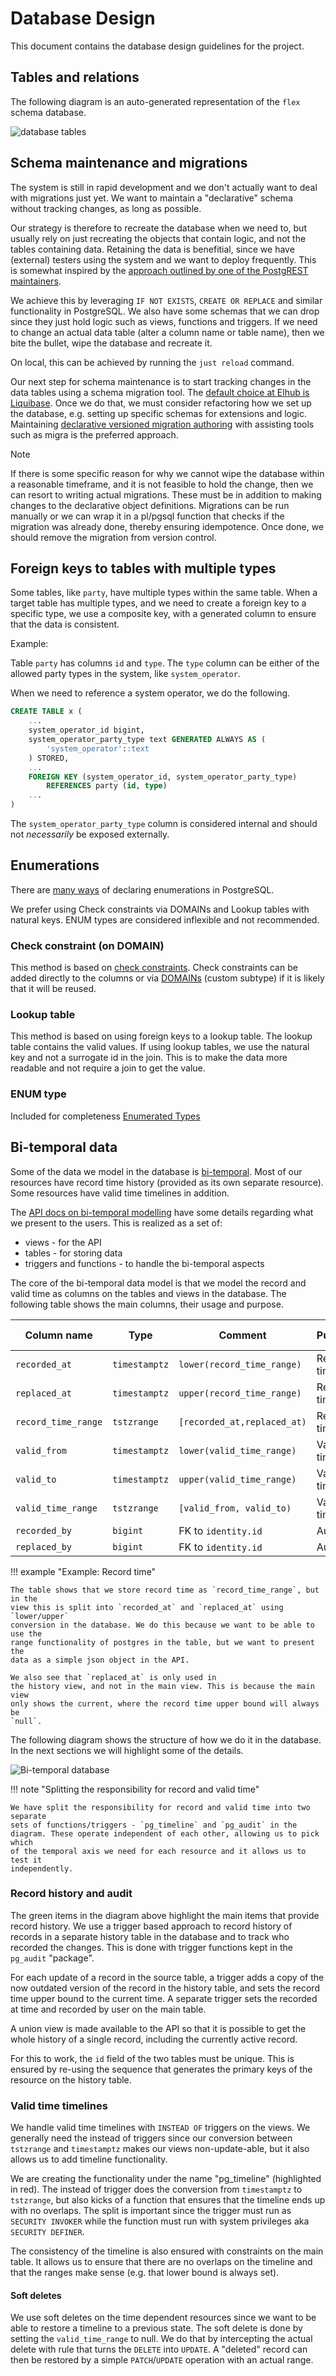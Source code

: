 # Database Design

This document contains the database design guidelines for the project.

## Tables and relations

The following diagram is an auto-generated representation of the `flex` schema database.

![database tables](../diagrams/tables.png)

## Schema maintenance and migrations

The system is still in rapid development and we don't actually want to deal with
migrations just yet. We want to maintain a "declarative" schema without tracking
changes, as long as possible.

Our strategy is therefore to recreate the database when we need to, but usually
rely on just recreating the objects that contain logic, and not the tables
containing data. Retaining the data is benefitial, since we have (external)
testers using the system and we want to deploy frequently. This is somewhat
inspired by the
[approach outlined by one of the PostgREST maintainers](https://github.com/PostgREST/postgrest/discussions/2999#discussioncomment-7592206).

We achieve this by leveraging `IF NOT EXISTS`, `CREATE OR REPLACE` and similar
functionality in PostgreSQL. We also have some schemas that we can drop since
they just hold logic such as views, functions and triggers. If we need to change
an actual data table (alter a column name or table name), then we bite the
bullet, wipe the database and recreate it.

On local, this can be achieved by running the `just reload` command.

Our next step for schema maintenance is to start tracking changes in the data
tables using a schema migration tool. The
[default choice at Elhub is Liquibase](https://elhub.atlassian.net/wiki/spaces/ELHUBDEV/pages/1214163591/AD-50+-+Liquibase).
Once we do that, we must consider refactoring how we set up the database, e.g.
setting up specific schemas for extensions and logic. Maintaining [declarative
versioned migration
authoring](https://atlasgo.io/concepts/declarative-vs-versioned#migration-authoring)
with assisting tools such as migra is the preferred approach.

> [!NOTE]
> If there is some specific reason for why we cannot wipe the database
> within a reasonable timeframe, and it is not feasible to hold the change, then
> we can resort to writing actual migrations. These must be in addition to
> making changes to the declarative object definitions. Migrations can be run
> manually or we can wrap it in a pl/pgsql function that checks if the migration
> was already done, thereby ensuring idempotence. Once done, we should remove
> the migration from version control.

## Foreign keys to tables with multiple types

Some tables, like `party`, have multiple types within the same table. When a
target table has multiple types, and we need to create a foreign key to a
specific type, we use a composite key, with a generated column to ensure that
the data is consistent.

Example:

Table `party` has columns `id` and `type`. The `type` column can be either of
the allowed party types in the system, like `system_operator`.

When we need to reference a system operator, we do the following.

```sql
CREATE TABLE x (
    ...
    system_operator_id bigint,
    system_operator_party_type text GENERATED ALWAYS AS (
        'system_operator'::text
    ) STORED,
    ...
    FOREIGN KEY (system_operator_id, system_operator_party_type)
        REFERENCES party (id, type)
    ...
)
```

The `system_operator_party_type` column is considered internal and should not
_necessarily_ be exposed externally.

## Enumerations

There are
[many ways](https://stackoverflow.com/questions/10923213/postgres-enum-data-type-or-check-constraint)
of declaring enumerations in PostgreSQL.

We prefer using Check constraints via DOMAINs and Lookup tables with natural
keys. ENUM types are considered inflexible and not recommended.

### Check constraint (on DOMAIN)

This method is based on
[check constraints](https://www.postgresql.org/docs/current/ddl-constraints.html#DDL-CONSTRAINTS-CHECK-CONSTRAINTS).
Check constraints can be added directly to the columns or via
[DOMAINs](https://www.postgresql.org/docs/current/sql-createdomain.html) (custom
subtype) if it is likely that it will be reused.

### Lookup table

This method is based on using foreign keys to a lookup table. The lookup table
contains the valid values. If using lookup tables, we use the natural key and
not a surrogate id in the join. This is to make the data more readable and not
require a join to get the value.

### ENUM type

Included for completeness [Enumerated Types](https://www.postgresql.org/docs/current/datatype-enum.html)

## Bi-temporal data

Some of the data we model in the database is
[bi-temporal](../time.md#bi-temporal-data). Most of our resources have record time
history (provided as its own separate resource). Some resources have valid time
timelines in addition.

The
[API docs on bi-temporal modelling](../api-design.md#time-dependent-resources-and-fields)
have some details regarding what we present to the users. This is realized as a
set of:

* views - for the API
* tables - for storing data
* triggers and functions - to handle the bi-temporal aspects

The core of the bi-temporal data model is that we model the record and valid
time as columns on the tables and views in the database. The following table
shows the main columns, their usage and purpose.

| Column name          | Type          | Comment                     | Purpose     | View | History View | Table | History Table |
|----------------------|---------------|-----------------------------|-------------|------|--------------|-------|---------------|
| `recorded_at`        | `timestamptz` | `lower(record_time_range)`  | Record time | Yes  | Yes          | No    | No            |
| `replaced_at`        | `timestamptz` | `upper(record_time_range)`  | Record time | No   | Yes          | No    | No            |
| `record_time_range`  | `tstzrange`   | `[recorded_at,replaced_at)` | Record time | No   | No           | Yes   | Yes           |
| `valid_from`         | `timestamptz` | `lower(valid_time_range)`   | Valid time  | Yes  | Yes          | No    | No            |
| `valid_to`           | `timestamptz` | `upper(valid_time_range)`   | Valid time  | Yes  | Yes          | No    | No            |
| `valid_time_range`   | `tstzrange`   | `[valid_from, valid_to)`    | Valid time  | No   | No           | Yes   | Yes           |
| `recorded_by`        | `bigint`      | FK to `identity.id`         | Audit       | Yes  | Yes          | Yes   | Yes           |
| `replaced_by`        | `bigint`      | FK to `identity.id`         | Audit       | No   | Yes          | No    | Yes           |

!!! example "Example: Record time"

    The table shows that we store record time as `record_time_range`, but in the
    view this is split into `recorded_at` and `replaced_at` using `lower/upper`
    conversion in the database. We do this because we want to be able to use the
    range functionality of postgres in the table, but we want to present the
    data as a simple json object in the API.

    We also see that `replaced_at` is only used in
    the history view, and not in the main view. This is because the main view
    only shows the current, where the record time upper bound will always be
    `null`.

The following diagram shows the structure of how we do it in the database. In
the next sections we will highlight some of the details.

![Bi-temporal database](./diagrams/bi-temporal-db.drawio.png)

!!! note "Splitting the responsibility for record and valid time"

    We have split the responsibility for record and valid time into two separate
    sets of functions/triggers - `pg_timeline` and `pg_audit` in the
    diagram. These operate independent of each other, allowing us to pick which
    of the temporal axis we need for each resource and it allows us to test it
    independently.

### Record history and audit

The green items in the diagram above highlight the main items that provide
record history. We use a trigger based approach to record history of records in
a separate history table in the database and to track who recorded the changes.
This is done with trigger functions kept in the `pg_audit` "package".

For each update of a record in the source table, a trigger adds a copy of the
now outdated version of the record in the history table, and sets the record
time upper bound to the current time. A separate trigger sets the recorded at
time and recorded by user on the main table.

A union view is made available to the API so that it is possible to get the
whole history of a single record, including the currently active record.

For this to work, the `id` field of the two tables must be unique. This is
ensured by re-using the sequence that generates the primary keys of the resource
on the history table.

### Valid time timelines

We handle valid time timelines with `INSTEAD OF` triggers on the views. We
generally need the instead of triggers since our conversion between `tstzrange`
and `timestamptz` makes our views non-update-able, but it also allows us to add
timeline functionality.

We are creating the functionality under the name "pg_timeline" (highlighted in
red). The instead of trigger does the conversion from `timestamptz` to
`tstzrange`, but also kicks of a function that ensures that the timeline ends up
with no overlaps. The split is important since the trigger must run as
`SECURITY INVOKER` while the function must run with system privileges aka
`SECURITY DEFINER`.

The consistency of the timeline is also ensured with constraints on the main
table. It allows us to ensure that there are no overlaps on the timeline and
that the ranges make sense (e.g. that lower bound is always set).

#### Soft deletes

We use soft deletes on the time dependent resources since we want to be able to
restore a timeline to a previous state. The soft delete is done by setting the
`valid_time_range` to null. We do that by intercepting the actual delete with
rule that turns the `DELETE` into `UPDATE`. A "deleted" record can then be
restored by a simple `PATCH`/`UPDATE` operation with an actual range.
